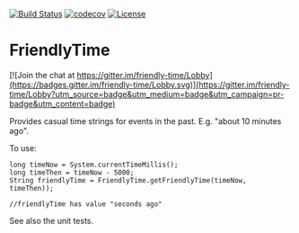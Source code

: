 [![Build Status](https://travis-ci.org/bellabling/friendly-time.svg?branch=master)](https://travis-ci.org/bellabling/friendly-time)
[![codecov](https://codecov.io/gh/bellabling/friendly-time/branch/master/graph/badge.svg)](https://codecov.io/gh/bellabling/friendly-time)
[![License](https://img.shields.io/badge/License-Apache%202.0-blue.svg)](https://opensource.org/licenses/Apache-2.0)



# FriendlyTime

[![Join the chat at https://gitter.im/friendly-time/Lobby](https://badges.gitter.im/friendly-time/Lobby.svg)](https://gitter.im/friendly-time/Lobby?utm_source=badge&utm_medium=badge&utm_campaign=pr-badge&utm_content=badge)

Provides casual time strings for events in the past. E.g. "about 10 minutes ago".

To use:

```
long timeNow = System.currentTimeMillis();
long timeThen = timeNow - 5000;
String friendlyTime = FriendlyTime.getFriendlyTime(timeNow, timeThen));

//friendlyTime has value "seconds ago"
```

See also the unit tests.